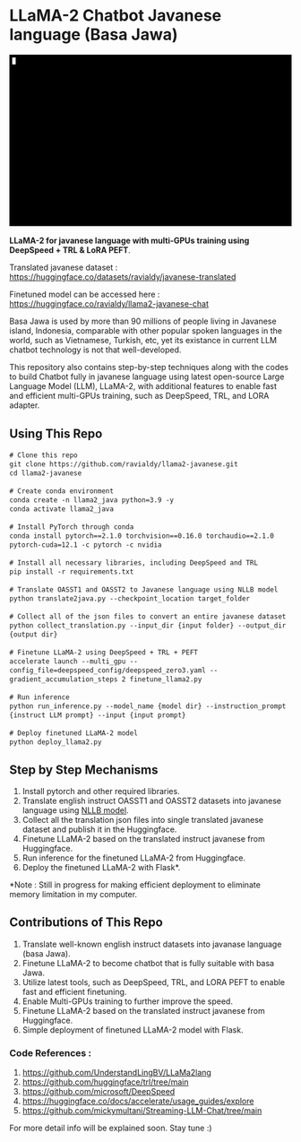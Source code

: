 # LLaMA-2 Chatbot Javanese language (Basa Jawa)

![Example of LLaMA-2 Javanese output](llama2_javanese.gif)

**LLaMA-2 for javanese language with multi-GPUs training using DeepSpeed + TRL & LoRA PEFT**.

Translated javanese dataset : https://huggingface.co/datasets/ravialdy/javanese-translated 

Finetuned model can be accessed here : https://huggingface.co/ravialdy/llama2-javanese-chat 

Basa Jawa is used by more than 90 millions of people living in Javanese island, Indonesia, comparable with other popular spoken languages in the world, such as Vietnamese, Turkish, etc, yet its existance in current LLM chatbot technology is not that well-developed. 

This repository also contains step-by-step techniques along with the codes to build Chatbot fully in javanese language using latest open-source Large Language Model (LLM), LLaMA-2, with additional features to enable fast and efficient multi-GPUs training, such as DeepSpeed, TRL, and LORA adapter. 

## Using This Repo

```
# Clone this repo
git clone https://github.com/ravialdy/llama2-javanese.git
cd llama2-javanese

# Create conda environment
conda create -n llama2_java python=3.9 -y
conda activate llama2_java

# Install PyTorch through conda
conda install pytorch==2.1.0 torchvision==0.16.0 torchaudio==2.1.0 pytorch-cuda=12.1 -c pytorch -c nvidia

# Install all necessary libraries, including DeepSpeed and TRL
pip install -r requirements.txt 

# Translate OASST1 and OASST2 to Javanese language using NLLB model
python translate2java.py --checkpoint_location target_folder

# Collect all of the json files to convert an entire javanese dataset
python collect_translation.py --input_dir {input folder} --output_dir {output dir}

# Finetune LLaMA-2 using DeepSpeed + TRL + PEFT
accelerate launch --multi_gpu --config_file=deepspeed_config/deepspeed_zero3.yaml --gradient_accumulation_steps 2 finetune_llama2.py

# Run inference
python run_inference.py --model_name {model dir} --instruction_prompt {instruct LLM prompt} --input {input prompt}

# Deploy finetuned LLaMA-2 model
python deploy_llama2.py
```

## Step by Step Mechanisms

1.  Install pytorch and other required libraries.
2.  Translate english instruct OASST1 and OASST2 datasets into javanese language using [NLLB model](https://ai.meta.com/research/no-language-left-behind/).
3.  Collect all the translation json files into single translated javanese dataset and publish it in the Huggingface.
4.  Finetune LLaMA-2 based on the translated instruct javanese from Huggingface.
5.  Run inference for the finetuned LLaMA-2 from Huggingface.
6.  Deploy the finetuned LLaMA-2 with Flask*.

*Note : Still in progress for making efficient deployment to eliminate memory limitation in my computer.

## Contributions of This Repo

1.  Translate well-known english instruct datasets into javanase language (basa Jawa).
2.  Finetune LLaMA-2 to become chatbot that is fully suitable with basa Jawa.
3.  Utilize latest tools, such as DeepSpeed, TRL, and LORA PEFT to enable fast and efficient finetuning.
4.  Enable Multi-GPUs training to further improve the speed.
5.  Finetune LLaMA-2 based on the translated instruct javanese from Huggingface.
6.  Simple deployment of finetuned LLaMA-2 model with Flask.


### Code References :

1.  https://github.com/UnderstandLingBV/LLaMa2lang 
2.  https://github.com/huggingface/trl/tree/main 
3.  https://github.com/microsoft/DeepSpeed
4.  https://huggingface.co/docs/accelerate/usage_guides/explore 
5.  https://github.com/mickymultani/Streaming-LLM-Chat/tree/main  

For more detail info will be explained soon. Stay tune :)